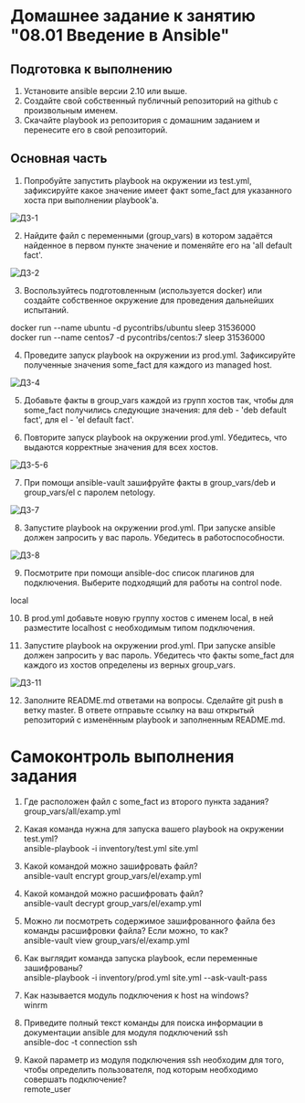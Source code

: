 # Домашнее задание к занятию "08.01 Введение в Ansible" 
## Подготовка к выполнению 
1. Установите ansible версии 2.10 или выше.  
2. Создайте свой собственный публичный репозиторий на github с произвольным именем.  
3. Скачайте playbook из репозитория с домашним заданием и перенесите его в свой репозиторий.  

## Основная часть  
1. Попробуйте запустить playbook на окружении из test.yml, зафиксируйте какое значение имеет факт some_fact для указанного хоста при выполнении playbook'a.  

![ДЗ-1](https://user-images.githubusercontent.com/93204208/175765512-a96b4879-490f-4639-92c0-55a2ac402cd3.PNG)


2. Найдите файл с переменными (group_vars) в котором задаётся найденное в первом пункте значение и поменяйте его на 'all default fact'.  

![ДЗ-2](https://user-images.githubusercontent.com/93204208/175765523-c398f995-85e9-46c6-bbb9-e2b826114ce5.PNG)


3. Воспользуйтесь подготовленным (используется docker) или создайте собственное окружение для проведения дальнейших испытаний.  

docker run --name ubuntu -d pycontribs/ubuntu sleep 31536000  
docker run --name centos7 -d pycontribs/centos:7 sleep 31536000  


4. Проведите запуск playbook на окружении из prod.yml. Зафиксируйте полученные значения some_fact для каждого из managed host.  

![ДЗ-4](https://user-images.githubusercontent.com/93204208/175776507-1c17960d-1cd1-4ad1-bdb1-924c7e2809f9.PNG)



5. Добавьте факты в group_vars каждой из групп хостов так, чтобы для some_fact получились следующие значения: для deb - 'deb default fact', для el - 'el default fact'.

6. Повторите запуск playbook на окружении prod.yml. Убедитесь, что выдаются корректные значения для всех хостов.

![ДЗ-5-6](https://user-images.githubusercontent.com/93204208/175776657-c95f1b33-7048-4b74-aeda-636afbafccaf.PNG)


7. При помощи ansible-vault зашифруйте факты в group_vars/deb и group_vars/el с паролем netology.

![ДЗ-7](https://user-images.githubusercontent.com/93204208/175776754-978da2c8-0185-46b1-9a56-e2b5ec4f6f78.PNG)


8. Запустите playbook на окружении prod.yml. При запуске ansible должен запросить у вас пароль. Убедитесь в работоспособности.

![ДЗ-8](https://user-images.githubusercontent.com/93204208/175776838-2fccd951-d24e-48dc-a9fd-820a365c91e7.PNG)


9. Посмотрите при помощи ansible-doc список плагинов для подключения. Выберите подходящий для работы на control node.  

local


10. В prod.yml добавьте новую группу хостов с именем local, в ней разместите localhost с необходимым типом подключения.

11. Запустите playbook на окружении prod.yml. При запуске ansible должен запросить у вас пароль. Убедитесь что факты some_fact для каждого из хостов определены из верных group_vars.

![ДЗ-11](https://user-images.githubusercontent.com/93204208/175777461-e020c345-c8d7-4962-aca6-f84718a5da62.PNG)


12. Заполните README.md ответами на вопросы. Сделайте git push в ветку master. В ответе отправьте ссылку на ваш открытый репозиторий с изменённым playbook и заполненным README.md.



# Самоконтроль выполнения задания

1. Где расположен файл с some_fact из второго пункта задания?  
group_vars/all/examp.yml  

2. Какая команда нужна для запуска вашего playbook на окружении test.yml?  
ansible-playbook -i inventory/test.yml site.yml  

3. Какой командой можно зашифровать файл?  
ansible-vault encrypt group_vars/el/examp.yml  

4. Какой командой можно расшифровать файл?  
ansible-vault decrypt group_vars/el/examp.yml  

5. Можно ли посмотреть содержимое зашифрованного файла без команды расшифровки файла? Если можно, то как?  
ansible-vault view group_vars/el/examp.yml  

6. Как выглядит команда запуска playbook, если переменные зашифрованы?  
ansible-playbook -i inventory/prod.yml site.yml --ask-vault-pass  

7. Как называется модуль подключения к host на windows?  
winrm  

8. Приведите полный текст команды для поиска информации в документации ansible для модуля подключений ssh  
ansible-doc -t connection ssh  

9. Какой параметр из модуля подключения ssh необходим для того, чтобы определить пользователя, под которым необходимо совершать подключение?  
remote_user  
